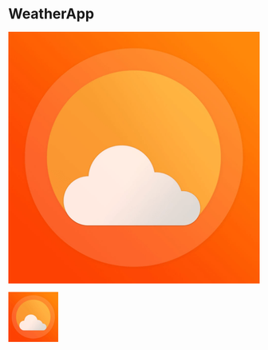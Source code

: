 # WeatherApp

![icon](https://github.com/isilay-subasi/WeatherApp/blob/main/images/icon.png)


<p float="left">
  <img src="https://github.com/isilay-subasi/WeatherApp/blob/main/images/icon.png" width="100" />

</p>